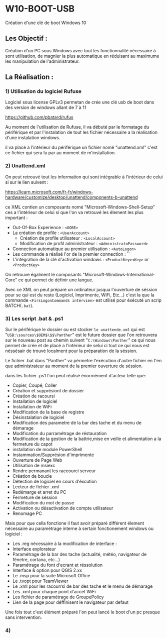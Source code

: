 # W10-BOOT-USB
Création d'une clé de boot Windows 10

## Les Objectif :

Création d'un PC sous Windows avec tout les fonctionnalité nécessaire à sont utilisation, de magnier la plus automatique en réduisant au maximume les manipulation de l'administrateur.

## La Réalisation : 
 
### 1) Utilisation du logiciel Rufuse
Logiciel sous license GPLv3 permetan de crée une clé usb de boot dans des version de windows allant de 7 à 11
 
https://github.com/pbatard/rufus
 
Au moment de l'utilisation de Rufuse, il va débuté par le formatage du périférique et par l'instalation de tout les fichier nécessaire a la réalisation d'une instalation windows.

il va placé a l'intérieur du périférique un fichier nomé "unattend.xml" c'est ce fichier qui sera lu par au moment de m'installation.
 
### 2) Unattend.xml
On peut retrouvé tout les information qui sont intégrable à l'intérieur de celui si sur le lien suivent :

https://learn.microsoft.com/fr-fr/windows-hardware/customize/desktop/unattend/components-b-unattend

ce XML contien un composants nomé "Microsoft-Windows-Shell-Setup" ces a l'intérieur de celui si que l'on va retrouvé les élement les plus important :
  - Out-Of-Box Experience : ``<OOBE>``
  - La création de profile : ``<UserAccount>``
    - Création de profile utilisateur : ``<LocalAccount>``
    - Modification de profil administrateur : ``<AdministratoPassword>``
  - Connection automatique au premier utilisation : ``<AutoLogon>``
  - Les commande a réalisé l'or de la premier connection : ``<FirsLogonCommands>
  - L'intégration de la clé d'activation windows : ``<ProductKey><Key>`` or ``<ProductKey>``

On retrouve égalment le composants "Microsoft-Windows-International-Core" ce qui permet de définir une langue.

Avec ce XML on peut préparé un ordinateur jusqua l'ouverture de séssion pour se qui est du reste (Logiciel, Imprimente, WiFi, Etc...) c'est la que la commande ``<FirsLogonCommands intérvien>`` est utilisé pour éxécuté un scrip BATCH(``.bat``).

### 3) Les script .bat & .ps1
Sur le périférique le dossier ou est stocker ``le unattende.xml`` qui est "``USB:\sources\$OEM$\$$\Panther``" est le future dossier que l'on retrouvera sur le nouveau post au chemin suivent "``C:\Windows\Panther``" ce qui nous permet de crée et de placé a l'intérieur de selui ci tout ce qui nous est néssésair de trouvé localment pour la préparation de la séssion.

Le fichier .bat dans "Panther" va pérmetre l'exécution d'autre fichier en t'en que administrateur au moment de la premier ouverture de séssion.

dans les fichier .ps1 l'on peut réalisé énormément d'acteur telle que:
 - Copier, Coupé, Coller
 - Création et supprésiont de dossier
 - Création de racoursi
 - Installation de logiciel
 - Installation de WiFi
 - Modification de la base de registre
 - Désinstalation de logiciel
 - Modification des parametre de la bar des tache et du menu de démarage
 - Modification du parramétrage de réstauration
 - Modification de la gestion de la battrie,mise en veille et alimentation a la fermeture du capot
 - installation de module PowerShell
 - Instammation/Supprésion d'imprimente
 - Ouverture de Page Web
 - Utilisation de msiexc
 - Rendre permanant les raccourci serveur
 - Création de boucle
 - Détection de logiciel en cours d'éxcution
 - Lecteur de fichier .xml
 - Redémarge et arret du PC
 - Fermeture de séssion
 - Modification du mot de passe
 - Activation ou désactivation de compte utilisateur
 - Renomage PC

Mais pour que cella fonctione il faut avoir préparé différent élement nécessaire au paramétrage interne à sertain fonctionement windows ou logiciel :

 - Les .reg nécessaire à la modification de interface :
  - Interface explorateur
  - Paramétrage de la bar des tache (actualité, météo, navigateur de fênetre, cortana, etc...)
  - Paramétrage du font d'ecrant et réssolution
  - Interface & option pour QGIS 2.xx
 - Le .msp pour la suite Microsoft Office
 - Le .tvopt pour TeamViewer
 - Le .xml pour les racourrsi de bar des tache et le menu de démarage
 - Les .xml pour chaque point d'accet WiFi
 - Les fichier de paramétrage de GroupePolicy
 - Lien de la page pour déffinisent le navigateur par defaut 

Une fois tout c'est élément préparé l'on peut lancé le boot d'un pc presque sans intervention.

### 4)

  
